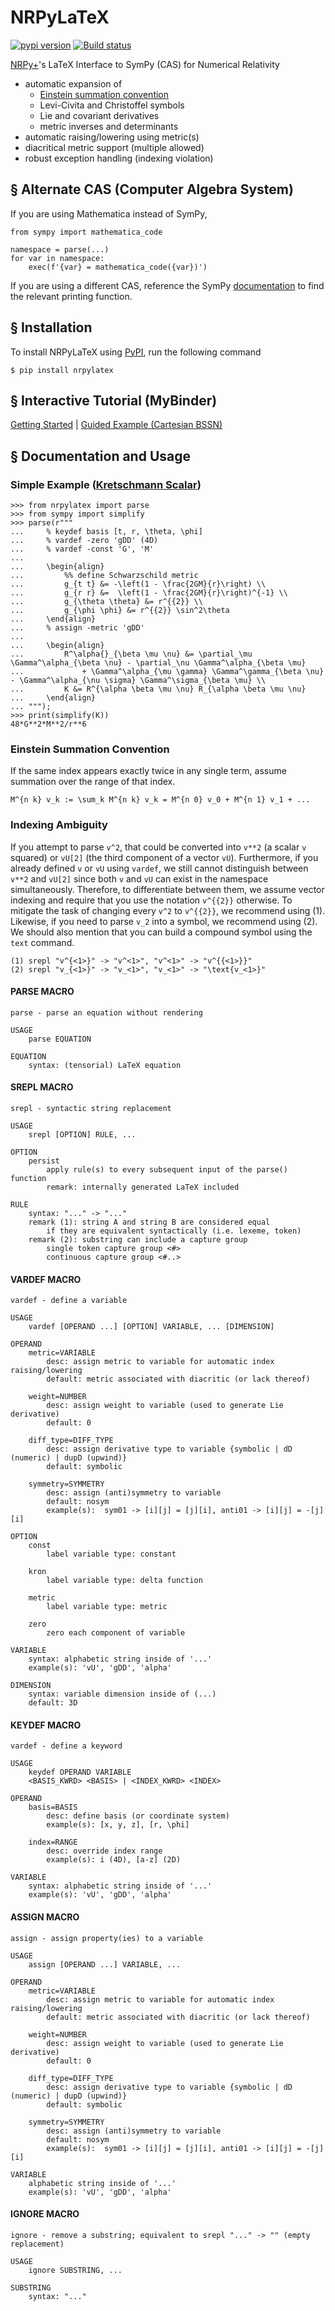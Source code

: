 # NRPyLaTeX

[![pypi version](https://img.shields.io/pypi/v/nrpylatex.svg)](https://pypi.org/project/nrpylatex/)
[![Build status](https://www.travis-ci.com/zachetienne/nrpylatex.svg?branch=main)](https://www.travis-ci.com/github/zachetienne/nrpylatex)

[NRPy+](https://github.com/zachetienne/nrpytutorial)'s LaTeX Interface to SymPy (CAS) for Numerical Relativity

- automatic expansion of
  - [Einstein summation convention](https://en.wikipedia.org/wiki/Einstein_notation)
  - Levi-Civita and Christoffel symbols
  - Lie and covariant derivatives
  - metric inverses and determinants
- automatic raising/lowering using metric(s)
- diacritical metric support (multiple allowed)
- robust exception handling (indexing violation)

## &#167; Alternate CAS (Computer Algebra System)

If you are using Mathematica instead of SymPy,

    from sympy import mathematica_code
    
    namespace = parse(...)
    for var in namespace:
        exec(f'{var} = mathematica_code({var})')

If you are using a different CAS, reference the SymPy [documentation](https://docs.sympy.org/latest/modules/printing.html) to find the relevant printing function.

## &#167; Installation

To install NRPyLaTeX using [PyPI](https://pypi.org/project/nrpylatex/), run the following command

    $ pip install nrpylatex

## &#167; Interactive Tutorial (MyBinder)

[Getting Started](https://mybinder.org/v2/gh/zachetienne/nrpytutorial/HEAD?filepath=Tutorial-LaTeX_Parser_Interface.ipynb) | [Guided Example (Cartesian BSSN)](https://mybinder.org/v2/gh/zachetienne/nrpytutorial/HEAD?filepath=Tutorial-LaTeX_Interface_Example-BSSN_Cartesian.ipynb)

## &#167; Documentation and Usage

### Simple Example ([Kretschmann Scalar](https://en.wikipedia.org/wiki/Kretschmann_scalar))

    >>> from nrpylatex import parse
    >>> from sympy import simplify
    >>> parse(r"""
    ...     % keydef basis [t, r, \theta, \phi]
    ...     % vardef -zero 'gDD' (4D)
    ...     % vardef -const 'G', 'M'
    ...
    ...     \begin{align}
    ...         %% define Schwarzschild metric
    ...         g_{t t} &= -\left(1 - \frac{2GM}{r}\right) \\
    ...         g_{r r} &=  \left(1 - \frac{2GM}{r}\right)^{-1} \\
    ...         g_{\theta \theta} &= r^{{2}} \\
    ...         g_{\phi \phi} &= r^{{2}} \sin^2\theta
    ...     \end{align}
    ...     % assign -metric 'gDD'
    ...
    ...     \begin{align}
    ...         R^\alpha{}_{\beta \mu \nu} &= \partial_\mu \Gamma^\alpha_{\beta \nu} - \partial_\nu \Gamma^\alpha_{\beta \mu}
    ...             + \Gamma^\alpha_{\mu \gamma} \Gamma^\gamma_{\beta \nu} - \Gamma^\alpha_{\nu \sigma} \Gamma^\sigma_{\beta \mu} \\
    ...         K &= R^{\alpha \beta \mu \nu} R_{\alpha \beta \mu \nu}
    ...     \end{align}
    ... """);
    >>> print(simplify(K))
    48*G**2*M**2/r**6

### Einstein Summation Convention

If the same index appears exactly twice in any single term, assume summation over the range of that index.

    M^{n k} v_k := \sum_k M^{n k} v_k = M^{n 0} v_0 + M^{n 1} v_1 + ...

### Indexing Ambiguity

If you attempt to parse `v^2`, that could be converted into `v**2` (a scalar `v` squared) or `vU[2]` (the third component of a vector `vU`). Furthermore, if you already defined `v` or `vU` using `vardef`, we still cannot distinguish between `v**2` and `vU[2]` since both `v` and `vU` can exist in the namespace simultaneously. Therefore, to differentiate between them, we assume vector indexing and require that you use the notation `v^{{2}}` otherwise. To mitigate the task of changing every `v^2` to `v^{{2}}`, we recommend using (1). Likewise, if you need to parse `v_2` into a symbol, we recommend using (2). We should also mention that you can build a compound symbol using the `text` command.

    (1) srepl "v^{<1>}" -> "v^<1>", "v^<1>" -> "v^{{<1>}}"
    (2) srepl "v_{<1>}" -> "v_<1>", "v_<1>" -> "\text{v_<1>}"

#### PARSE MACRO
    parse - parse an equation without rendering

    USAGE
        parse EQUATION

    EQUATION
        syntax: (tensorial) LaTeX equation

#### SREPL MACRO
    srepl - syntactic string replacement

    USAGE
        srepl [OPTION] RULE, ...

    OPTION
        persist
            apply rule(s) to every subsequent input of the parse() function
            remark: internally generated LaTeX included

    RULE
        syntax: "..." -> "..."
        remark (1): string A and string B are considered equal
            if they are equivalent syntactically (i.e. lexeme, token)
        remark (2): substring can include a capture group
            single token capture group <#>
            continuous capture group <#..>

#### VARDEF MACRO
    vardef - define a variable

    USAGE
        vardef [OPERAND ...] [OPTION] VARIABLE, ... [DIMENSION]

    OPERAND
        metric=VARIABLE
            desc: assign metric to variable for automatic index raising/lowering
            default: metric associated with diacritic (or lack thereof)

        weight=NUMBER
            desc: assign weight to variable (used to generate Lie derivative)
            default: 0

        diff_type=DIFF_TYPE
            desc: assign derivative type to variable {symbolic | dD (numeric) | dupD (upwind)}
            default: symbolic

        symmetry=SYMMETRY
            desc: assign (anti)symmetry to variable
            default: nosym
            example(s):  sym01 -> [i][j] = [j][i], anti01 -> [i][j] = -[j][i]

    OPTION
        const
            label variable type: constant

        kron
            label variable type: delta function

        metric
            label variable type: metric

        zero
            zero each component of variable

    VARIABLE
        syntax: alphabetic string inside of '...'
        example(s): 'vU', 'gDD', 'alpha'

    DIMENSION
        syntax: variable dimension inside of (...)
        default: 3D

#### KEYDEF MACRO
    vardef - define a keyword

    USAGE
        keydef OPERAND VARIABLE
        <BASIS_KWRD> <BASIS> | <INDEX_KWRD> <INDEX>

    OPERAND
        basis=BASIS
            desc: define basis (or coordinate system)
            example(s): [x, y, z], [r, \phi]

        index=RANGE
            desc: override index range
            example(s): i (4D), [a-z] (2D)

    VARIABLE
        syntax: alphabetic string inside of '...'
        example(s): 'vU', 'gDD', 'alpha'

#### ASSIGN MACRO
    assign - assign property(ies) to a variable

    USAGE
        assign [OPERAND ...] VARIABLE, ...

    OPERAND
        metric=VARIABLE
            desc: assign metric to variable for automatic index raising/lowering
            default: metric associated with diacritic (or lack thereof)

        weight=NUMBER
            desc: assign weight to variable (used to generate Lie derivative)
            default: 0

        diff_type=DIFF_TYPE
            desc: assign derivative type to variable {symbolic | dD (numeric) | dupD (upwind)}
            default: symbolic

        symmetry=SYMMETRY
            desc: assign (anti)symmetry to variable
            default: nosym
            example(s):  sym01 -> [i][j] = [j][i], anti01 -> [i][j] = -[j][i]

    VARIABLE
        alphabetic string inside of '...'
        example(s): 'vU', 'gDD', 'alpha'

#### IGNORE MACRO
    ignore - remove a substring; equivalent to srepl "..." -> "" (empty replacement)

    USAGE
        ignore SUBSTRING, ...
    
    SUBSTRING
        syntax: "..."
